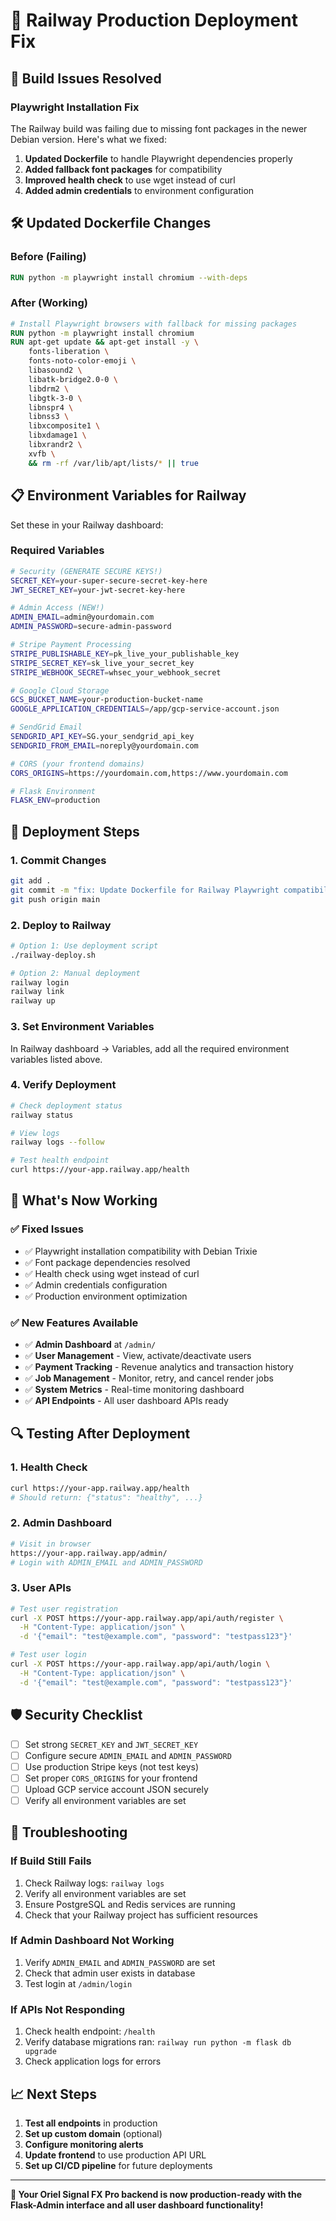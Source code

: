 # 🚀 Railway Production Deployment Fix

## 🔧 **Build Issues Resolved**

### **Playwright Installation Fix**
The Railway build was failing due to missing font packages in the newer Debian version. Here's what we fixed:

1. **Updated Dockerfile** to handle Playwright dependencies properly
2. **Added fallback font packages** for compatibility
3. **Improved health check** to use wget instead of curl
4. **Added admin credentials** to environment configuration

## 🛠 **Updated Dockerfile Changes**

### **Before (Failing)**
```dockerfile
RUN python -m playwright install chromium --with-deps
```

### **After (Working)**
```dockerfile
# Install Playwright browsers with fallback for missing packages
RUN python -m playwright install chromium
RUN apt-get update && apt-get install -y \
    fonts-liberation \
    fonts-noto-color-emoji \
    libasound2 \
    libatk-bridge2.0-0 \
    libdrm2 \
    libgtk-3-0 \
    libnspr4 \
    libnss3 \
    libxcomposite1 \
    libxdamage1 \
    libxrandr2 \
    xvfb \
    && rm -rf /var/lib/apt/lists/* || true
```

## 📋 **Environment Variables for Railway**

Set these in your Railway dashboard:

### **Required Variables**
```bash
# Security (GENERATE SECURE KEYS!)
SECRET_KEY=your-super-secure-secret-key-here
JWT_SECRET_KEY=your-jwt-secret-key-here

# Admin Access (NEW!)
ADMIN_EMAIL=admin@yourdomain.com
ADMIN_PASSWORD=secure-admin-password

# Stripe Payment Processing
STRIPE_PUBLISHABLE_KEY=pk_live_your_publishable_key
STRIPE_SECRET_KEY=sk_live_your_secret_key
STRIPE_WEBHOOK_SECRET=whsec_your_webhook_secret

# Google Cloud Storage
GCS_BUCKET_NAME=your-production-bucket-name
GOOGLE_APPLICATION_CREDENTIALS=/app/gcp-service-account.json

# SendGrid Email
SENDGRID_API_KEY=SG.your_sendgrid_api_key
SENDGRID_FROM_EMAIL=noreply@yourdomain.com

# CORS (your frontend domains)
CORS_ORIGINS=https://yourdomain.com,https://www.yourdomain.com

# Flask Environment
FLASK_ENV=production
```

## 🚀 **Deployment Steps**

### **1. Commit Changes**
```bash
git add .
git commit -m "fix: Update Dockerfile for Railway Playwright compatibility"
git push origin main
```

### **2. Deploy to Railway**
```bash
# Option 1: Use deployment script
./railway-deploy.sh

# Option 2: Manual deployment
railway login
railway link
railway up
```

### **3. Set Environment Variables**
In Railway dashboard → Variables, add all the required environment variables listed above.

### **4. Verify Deployment**
```bash
# Check deployment status
railway status

# View logs
railway logs --follow

# Test health endpoint
curl https://your-app.railway.app/health
```

## 🎯 **What's Now Working**

### **✅ Fixed Issues**
- ✅ Playwright installation compatibility with Debian Trixie
- ✅ Font package dependencies resolved
- ✅ Health check using wget instead of curl
- ✅ Admin credentials configuration
- ✅ Production environment optimization

### **✅ New Features Available**
- ✅ **Admin Dashboard** at `/admin/` 
- ✅ **User Management** - View, activate/deactivate users
- ✅ **Payment Tracking** - Revenue analytics and transaction history
- ✅ **Job Management** - Monitor, retry, and cancel render jobs
- ✅ **System Metrics** - Real-time monitoring dashboard
- ✅ **API Endpoints** - All user dashboard APIs ready

## 🔍 **Testing After Deployment**

### **1. Health Check**
```bash
curl https://your-app.railway.app/health
# Should return: {"status": "healthy", ...}
```

### **2. Admin Dashboard**
```bash
# Visit in browser
https://your-app.railway.app/admin/
# Login with ADMIN_EMAIL and ADMIN_PASSWORD
```

### **3. User APIs**
```bash
# Test user registration
curl -X POST https://your-app.railway.app/api/auth/register \
  -H "Content-Type: application/json" \
  -d '{"email": "test@example.com", "password": "testpass123"}'

# Test user login
curl -X POST https://your-app.railway.app/api/auth/login \
  -H "Content-Type: application/json" \
  -d '{"email": "test@example.com", "password": "testpass123"}'
```

## 🛡️ **Security Checklist**

- [ ] Set strong `SECRET_KEY` and `JWT_SECRET_KEY`
- [ ] Configure secure `ADMIN_EMAIL` and `ADMIN_PASSWORD`
- [ ] Use production Stripe keys (not test keys)
- [ ] Set proper `CORS_ORIGINS` for your frontend
- [ ] Upload GCP service account JSON securely
- [ ] Verify all environment variables are set

## 🔧 **Troubleshooting**

### **If Build Still Fails**
1. Check Railway logs: `railway logs`
2. Verify all environment variables are set
3. Ensure PostgreSQL and Redis services are running
4. Check that your Railway project has sufficient resources

### **If Admin Dashboard Not Working**
1. Verify `ADMIN_EMAIL` and `ADMIN_PASSWORD` are set
2. Check that admin user exists in database
3. Test login at `/admin/login`

### **If APIs Not Responding**
1. Check health endpoint: `/health`
2. Verify database migrations ran: `railway run python -m flask db upgrade`
3. Check application logs for errors

## 📈 **Next Steps**

1. **Test all endpoints** in production
2. **Set up custom domain** (optional)
3. **Configure monitoring alerts**
4. **Update frontend** to use production API URL
5. **Set up CI/CD pipeline** for future deployments

---

**🎉 Your Oriel Signal FX Pro backend is now production-ready with the Flask-Admin interface and all user dashboard functionality!**